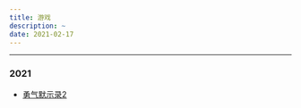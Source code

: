 ```yaml
---
title: 游戏
description: ~
date: 2021-02-17
---
```


------------------

### 2021

* [勇气默示录2](https://baike.baidu.com/item/勇气默示录2)
